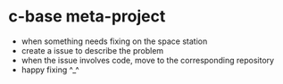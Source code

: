 c-base meta-project
================

* when something needs fixing on the space station
* create a issue to describe the problem
* when the issue involves code, move to the corresponding repository
* happy fixing ^_^
